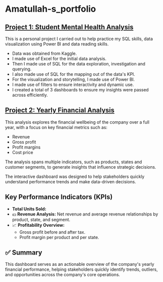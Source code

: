 # Amatullah-s_portfolio

## [Project 1: Student Mental Health Analysis](https://github.com/AMATULLAH481/Student-Mental-Health)

This is a personal project I carried out to help practice my SQL skills, data visualization using Power BI and data reading skills.

* Data was obtained from Kaggle.
* I made use of Excel for the initial data analysis.
* Then I made use of SQL for the data exploration, investigation  and querying.
* I also made use of SQL for the mapping out of the data's KPI.
* For the visualization and storytelling, I made use of Power BI.
* I made use of filters to ensure interactivity and dynamic use.
* I created a total of 3 dashboards to ensure my insights were passed across efficiently.

## [Project 2: Yearly Financial Analysis](https://github.com/AMATULLAH481/Yearly_Financial_Dashboard)

This analysis explores the financial wellbeing of the company over a full year, with a focus on key financial metrics such as:

* Revenue
* Gross profit
* Profit margins
* Cost price

The analysis spans multiple indicators, such as products, states and customer segments, to generate insights that influence strategic decisions.

The interactive dashboard was designed to help stakeholders quickly understand performance trends and make data-driven decisions.

## Key Performance Indicators (KPIs)

* **Total Units Sold:** 
* 💵 **Revenue Analysis:** Net revenue and average revenue relationships by product, state, and segment.
* 📈 **Profitability Overview:**
  * Gross profit before and after tax.
  * Profit margin per product and per state.

## ✅ Summary

This dashboard serves as an actionable overview of the company's yearly financial performance, helping stakeholders quickly identify trends, outliers, and opportunities across the company's core operations.


